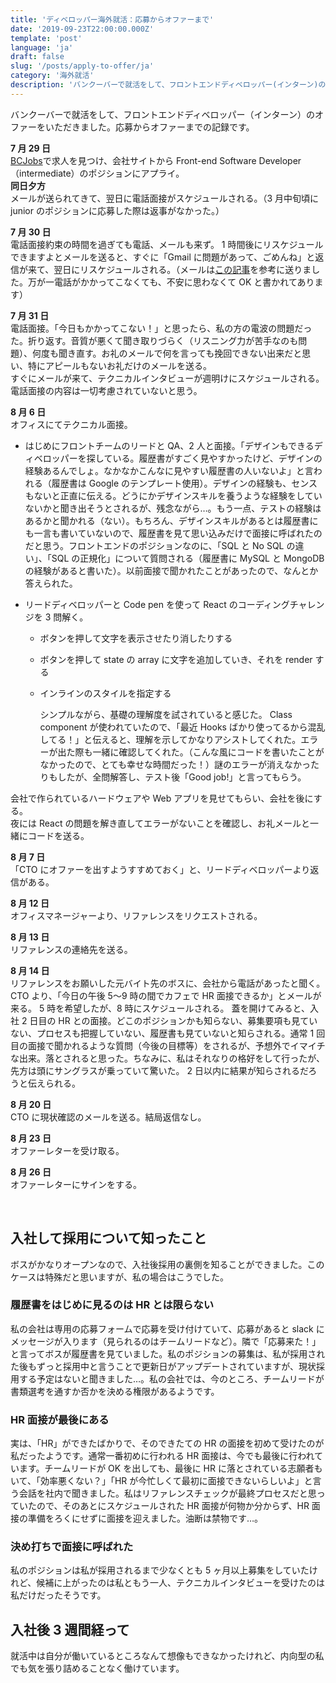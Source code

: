 ```yaml
---
title: 'ディベロッパー海外就活：応募からオファーまで'
date: '2019-09-23T22:00:00.000Z'
template: 'post'
language: 'ja'
draft: false
slug: '/posts/apply-to-offer/ja'
category: '海外就活'
description: 'バンクーバーで就活をして、フロントエンドディベロッパー(インターン)のオファーをいただきました。応募からオファーまでを記録しました。'
---
```


バンクーバーで就活をして、フロントエンドディベロッパー（インターン）のオファーをいただきました。応募からオファーまでの記録です。

**7 月 29 日**<br />
[BCJobs](https://www.bcjobs.ca/)で求人を見つけ、会社サイトから Front-end Software Developer（intermediate）のポジションにアプライ。<br />
**同日夕方**<br />
メールが送られてきて、翌日に電話面接がスケジュールされる。（3 月中旬頃に junior のポジションに応募した際は返事がなかった。）

**7 月 30 日**<br />
電話面接約束の時間を過ぎても電話、メールも来ず。
1 時間後にリスケジュールできますよとメールを送ると、すぐに「Gmail に問題があって、ごめんね」と返信が来て、翌日にリスケジュールされる。（メールは[この記事](https://www.thebalancecareers.com/what-to-do-if-your-phone-interviewer-doesn-t-call-2062794)を参考に送りました。万が一電話がかかってこなくても、不安に思わなくて OK と書かれてあります）

**7 月 31 日**<br />
電話面接。「今日もかかってこない！」と思ったら、私の方の電波の問題だった。折り返す。音質が悪くて聞き取りづらく（リスニング力が苦手なのも問題）、何度も聞き直す。お礼のメールで何を言っても挽回できない出来だと思い、特にアピールもないお礼だけのメールを送る。<br/>
すぐにメールが来て、テクニカルインタビューが週明けにスケジュールされる。電話面接の内容は一切考慮されていないと思う。

**8 月 6 日**<br />
オフィスにてテクニカル面接。

- はじめにフロントチームのリードと QA、2 人と面接。「デザインもできるディベロッパーを探している。履歴書がすごく見やすかったけど、デザインの経験あるんでしょ。なかなかこんなに見やすい履歴書の人いないよ」と言われる（履歴書は Google のテンプレート使用）。デザインの経験も、センスもないと正直に伝える。どうにかデザインスキルを養うような経験をしていないかと聞き出そうとされるが、残念ながら…。もう一点、テストの経験はあるかと聞かれる（ない）。もちろん、デザインスキルがあるとは履歴書にも一言も書いていないので、履歴書を見て思い込みだけで面接に呼ばれたのだと思う。フロントエンドのポジションなのに、「SQL と No SQL の違い」、「SQL の正規化」について質問される（履歴書に MySQL と MongoDB の経験があると書いた）。以前面接で聞かれたことがあったので、なんとか答えられた。
- リードディベロッパーと Code pen を使って React のコーディングチャレンジを 3 問解く。

  - ボタンを押して文字を表示させたり消したりする
  - ボタンを押して state の array に文字を追加していき、それを render する
  - インラインのスタイルを指定する

    シンプルながら、基礎の理解度を試されていると感じた。
    Class component が使われていたので、「最近 Hooks ばかり使ってるから混乱してる！」と伝えると、理解を示してかなりアシストしてくれた。エラーが出た際も一緒に確認してくれた。（こんな風にコードを書いたことがなかったので、とても幸せな時間だった！）謎のエラーが消えなかったりもしたが、全問解答し、テスト後「Good job!」と言ってもらう。

会社で作られているハードウェアや Web アプリを見せてもらい、会社を後にする。<br />
夜には React の問題を解き直してエラーがないことを確認し、お礼メールと一緒にコードを送る。

**8 月 7 日**<br />
「CTO にオファーを出すようすすめておく」と、リードディベロッパーより返信がある。

**8 月 12 日**<br />
オフィスマネージャーより、リファレンスをリクエストされる。

**8 月 13 日**<br />
リファレンスの連絡先を送る。

**8 月 14 日**<br />
リファレンスをお願いした元バイト先のボスに、会社から電話があったと聞く。CTO より、「今日の午後 5〜9 時の間でカフェで HR 面接できるか」とメールが来る。 5 時を希望したが、8 時にスケジュールされる。
蓋を開けてみると、入社 2 日目の HR との面接。どこのポジションかも知らない、募集要項も見ていない、プロセスも把握していない、履歴書も見ていないと知らされる。通常 1 回目の面接で聞かれるような質問（今後の目標等）をされるが、予想外でイマイチな出来。落とされると思った。ちなみに、私はそれなりの格好をして行ったが、先方は頭にサングラスが乗っていて驚いた。
2 日以内に結果が知らされるだろうと伝えられる。

**8 月 20 日**<br />
CTO に現状確認のメールを送る。結局返信なし。

**8 月 23 日**<br />
オファーレターを受け取る。

**8 月 26 日**<br />
オファーレターにサインをする。

<br />

## 入社して採用について知ったこと

ボスがかなりオープンなので、入社後採用の裏側を知ることができました。このケースは特殊だと思いますが、私の場合はこうでした。

### 履歴書をはじめに見るのは HR とは限らない

私の会社は専用の応募フォームで応募を受け付けていて、応募があると slack にメッセージが入ります（見られるのはチームリードなど）。隣で「応募来た！」と言ってボスが履歴書を見ていました。私のポジションの募集は、私が採用された後もずっと採用中と言うことで更新日がアップデートされていますが、現状採用する予定はないと聞きました…。私の会社では、今のところ、チームリードが書類選考を通すか否かを決める権限があるようです。

### HR 面接が最後にある

実は、「HR」ができたばかりで、そのできたての HR の面接を初めて受けたのが私だったようです。通常一番初めに行われる HR 面接は、今でも最後に行われています。チームリードが OK を出しても、最後に HR に落とされている志願者もいて、「効率悪くない？」「HR が今忙しくて最初に面接できないらしいよ」と言う会話を社内で聞きました。私はリファレンスチェックが最終プロセスだと思っていたので、そのあとにスケジュールされた HR 面接が何物か分からず、HR 面接の準備をろくにせずに面接を迎えました。油断は禁物です…。

### 決め打ちで面接に呼ばれた

私のポジションは私が採用されるまで少なくとも 5 ヶ月以上募集をしていたけれど、候補に上がったのは私ともう一人、テクニカルインタビューを受けたのは私だけだったそうです。

## 入社後 3 週間経って

就活中は自分が働いているところなんて想像もできなかったけれど、内向型の私でも気を張り詰めることなく働けています。
